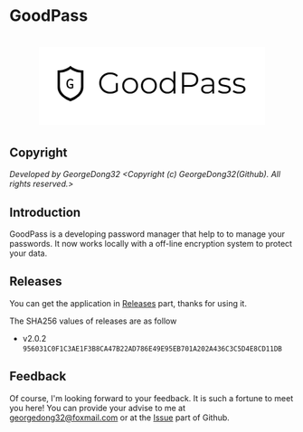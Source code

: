 # GoodPass
<h1 align="center">
  <img src="https://github.com/GeorgeDong32/GoodPass/blob/resource/Title%20Photo/GoodPass2.0T.png" alt="GoodPass" width="400">
</h1>

## Copyright
*Developed by GeorgeDong32 <Copyright (c) GeorgeDong32(Github). All rights reserved.>*
## Introduction
GoodPass is a developing password manager that help to to manage your passwords. It now works locally with a off-line encryption system to protect your data.
## Releases
You can get the application in [Releases](https://github.com/GeorgeDong32/GoodPass/releases) part, thanks for using it. 

The SHA256 values of releases are as follow
* v2.0.2 `956031C0F1C3AE1F3B8CA47B22AD786E49E95EB701A202A436C3C5D4E8CD11DB`
## Feedback
Of course, I'm looking forward to your feedback.
It is such a fortune to meet you here! You can provide your advise to me at georgedong32@foxmail.com or at the [Issue](https://github.com/GeorgeDong32/GoodPass/issues) part of Github.
